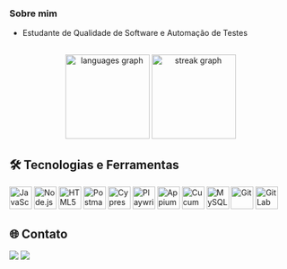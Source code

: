 ### Sobre mim

- Estudante de Qualidade de Software e Automação de Testes


##
    
<div align="center">
  <img src="https://github-readme-stats.vercel.app/api/top-langs?username=juniorslx&locale=pt-br&hide_title=false&layout=compact&card_width=320&langs_count=5&theme=dark&hide_border=true&order=2" height="150" alt="languages graph"  />
  <img src="https://streak-stats.demolab.com?user=juniorslx&locale=pt-br&mode=daily&theme=dark&hide_border=true&border_radius=5&date_format=j%20M%5B%20Y%5D&order=3" height="150" alt="streak graph"  />
</div>



## 🛠️  Tecnologias e Ferramentas
<p align="left"> <img src="https://cdn.simpleicons.org/javascript/F7DF1E" alt="JavaScript" height="40" title="JavaScript" /> <img src="https://cdn.simpleicons.org/node.js/339933" alt="Node.js" height="40" title="Node.js" /> <img src="https://cdn.jsdelivr.net/gh/devicons/devicon/icons/html5/html5-original.svg" alt="HTML5" height="40" title="HTML5" /> <img src="https://cdn.simpleicons.org/postman/FF6C37" alt="Postman" height="40" title="Postman" /> <img src="https://cdn.simpleicons.org/cypress/17202C" alt="Cypress" height="40" title="Cypress" /> <img src="https://playwright.dev/img/playwright-logo.svg" alt="Playwright" height="40" title="Playwright" /> <img src="https://cdn.simpleicons.org/appium/00BFFF" alt="Appium" height="40" title="Appium" /> <img src="https://cdn.simpleicons.org/cucumber/23D96C" alt="Cucumber" height="40" title="Cucumber" /> <img src="https://cdn.simpleicons.org/mysql/4479A1" alt="MySQL" height="40" title="MySQL" /> <img src="https://cdn.simpleicons.org/git/F05032" alt="Git" height="40" title="Git" /> <img src="https://cdn.simpleicons.org/gitlab/FCA121" alt="GitLab" height="40" title="GitLab" /> </p>


</div>


## 🌐 Contato
<div>
  <a href="mailto:juniorslx77@gmail.com" target="_blank" rel="noopener noreferrer"><img src="https://img.shields.io/badge/Email-404040?style=for-the-badge&logo=gmail&logoColor=red"></a>
  <a href="https://www.linkedin.com/in/wjuniorslx/" target="_blank" rel="noopener noreferrer"><img src="https://img.shields.io/badge/LinkedIn-0077B5?style=for-the-badge&logo=linkedin&logoColor=white"></a>
</div>

